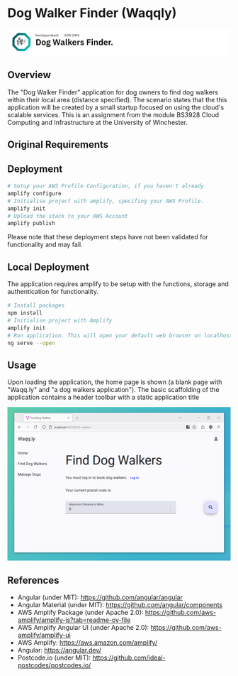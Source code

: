 # Dog Walker Finder (Waqqly)

![Banner (Decorative)](./doc/dwf-banner.png)

## Overview

The "Dog Walker Finder" application for dog owners to find dog walkers within their local
area (distance specified). The scenario states that the this application will be created
by a small startup focused on using the cloud's scalable services. This is an assignment
from the module BS3928 Cloud Computing and Infrastructure at the University of Winchester.

## Original Requirements

## Deployment

```sh
# Setup your AWS Profile Configuration, if you haven't already.
amplify configure
# Initialise project with amplify, specifing your AWS Profile.
amplify init
# Upload the stack to your AWS Account
amplify publish
```

Please note that these deployment steps have not been validated for functionality and may
fail.

## Local Deployment

The application requires amplify to be setup with the functions, storage and
authentication for functionality.

```sh
# Install packages
npm install
# Initialise project with Amplify
amplify init
# Run application. This will open your default web browser on localhost:4200.
ng serve --open
```

## Usage

Upon loading the application, the home page is shown (a blank page with "Waqq.ly" and "a
dog walkers application"). The basic scaffolding of the application contains a header
toolbar with a static application title

![Find Page](./doc/dwf-find.PNG)

## References

* Angular (under MIT): <https://github.com/angular/angular>
* Angular Material (under MIT): <https://github.com/angular/components>
* AWS Amplify Package (under Apache 2.0): <https://github.com/aws-amplify/amplify-js?tab=readme-ov-file>
* AWS Amplify Angular UI (under Apache 2.0): <https://github.com/aws-amplify/amplify-ui>
* AWS Amplify: <https://aws.amazon.com/amplify/>
* Angular: <https://angular.dev/>
* Postcode.io (under MIT): <https://github.com/ideal-postcodes/postcodes.io/>


